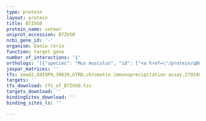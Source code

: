 ```yaml
---
type: protein
layout: protein
title: B7ZVG0
protein_name: setmar
uniprot_accession: B7ZVG0
ncbi_gene_id: '-'
organism: Danio rerio
function: target gene
number_of_interactions: '1'
orthologs: '[{"species": "Mus musculus", "id": ["<a href=\"/protein/q80uj9\">Q80UJ9</a>"]}, {"species": "Rattus norvegicus", "id": ["<a href=\"/protein/g3v6u2\">G3V6U2</a>"]}, {"species": "Drosophila melanogaster", "id": ["<a href=\"/protein/q9vgw0\">Q9VGW0</a>"]}, {"species": "Caenorhabditis elegans", "id": ["<a href=\"/protein/q95y12\">Q95Y12</a>"]}]'
jaspar_matrices: ''
tfs: smad2,Q9I9P9,30639,GTRD,chromatin immunoprecipitation assay,27924024%5Buid%5D,No
targets: ''
tfs_download: tfs_of_B7ZVG0.tsv
targets_download: ''
bindingSites_download: ''
binding_sites_ls: ''

---
```

